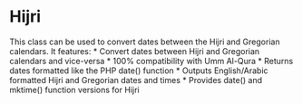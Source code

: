 # Hijri
This class can be used to convert dates between the Hijri and Gregorian calendars. It features:  * Convert dates between Hijri and Gregorian calendars and vice-versa * 100% compatibility with Umm Al-Qura * Returns dates formatted like the PHP date() function * Outputs English/Arabic formatted Hijri and Gregorian dates and times * Provides date() and mktime() function versions for Hijri
